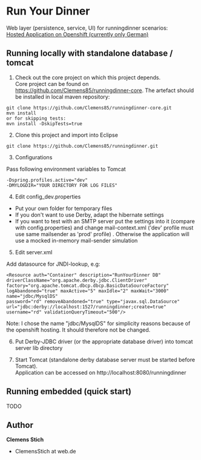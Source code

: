 Run Your Dinner
=============

Web layer (persistence, service, UI) for runningdinner scenarios:<br/>
<a href="http://runyourdinner-clemens.rhcloud.com/" target="_blank">Hosted Application on Openshift (currently only German)</a>

## Running locally with standalone database / tomcat

1) Check out the core project on which this project depends.<br/>
Core project can be found on <a href="https://github.com/Clemens85/runningdinner-core" target="_blank">https://github.com/Clemens85/runningdinner-core</a>.
The artefact should be installed in local maven repository:
```
git clone https://github.com/Clemens85/runningdinner-core.git
mvn install
or for skipping tests:
mvn install -DskipTests=true
```

2) Clone this project and import into Eclipse
```
git clone https://github.com/Clemens85/runningdinner.git
```

3) Configurations

Pass following environment variables to Tomcat
```
-Dspring.profiles.active="dev"
-DMYLOGDIR="YOUR DIRECTORY FOR LOG FILES" 
```

4) Edit config_dev.properties
* Put your own folder for temporary files
* If you don't want to use Derby, adapt the hibernate settings
* If you want to test with an SMTP server put the settings into it (compare with config.properties) and change mail-context.xml ('dev' profile must use same mailsender as 'prod' profile) . Otherwise the application will use a mocked in-memory mail-sender simulation

5) Edit server.xml

Add datasource for JNDI-lookup, e.g:
```
<Resource auth="Container" description="RunYourDinner DB" driverClassName="org.apache.derby.jdbc.ClientDriver" 
factory="org.apache.tomcat.dbcp.dbcp.BasicDataSourceFactory" logAbandoned="true" maxActive="5" maxIdle="2" maxWait="3000" name="jdbc/MysqlDS" 
password="rd" removeAbandoned="true" type="javax.sql.DataSource" url="jdbc:derby://localhost:1527/runningdinner;create=true" username="rd" validationQueryTimeout="500"/>
```
Note: I chose the name "jdbc/MysqlDS" for simplicity reasons because of the openshift hosting. It should therefore not be changed.

6) Put Derby-JDBC driver (or the appropriate database driver) into tomcat server lib directory

7) Start Tomcat (standalone derby database server must be started before Tomcat).<br/>
Application can be accessed on http://localhost:8080/runningdinner


## Running embedded (quick start)

TODO

## Author
**Clemens Stich**
+ ClemensStich at web.de